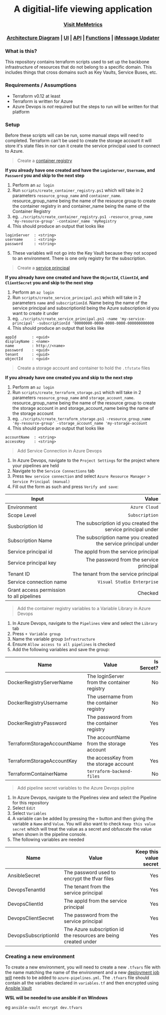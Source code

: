 <h1 align="center">A digitial-life viewing application</h1>

<h3 align="center">
  <a href="https://memetrics.net/">Visit MeMetrics</a>
</h3>

<h3 align="center">
  <a href="https://github.com/thirschel/memetrics-ui/blob/master/ARCHITECTURE.md">Architecture Diagram</a> |
  <a href="https://github.com/thirschel/memetrics-ui">UI</a> |
  <a href="https://github.com/thirschel/memetrics-api">API</a> | 
  <a href="https://github.com/thirschel/memetrics-functions">Functions</a> |
  <a href="https://github.com/thirschel/memetrics-imessage-updater">iMessage Updater</a>
</h3>

### What is this?

This repository contains terraform scripts used to set up the backbone infrastructure of resources that do not belong to a specific domain. This includes things that cross domains such as Key Vaults, Service Buses, etc.

### Requirements / Assumptions
* Terraform v0.12 at least
* Terraform is written for Azure
* Azure Devops is *not* required but the steps to run will be written for that platform

### Setup

Before these scripts will can be run, some manual steps will need to completed. Terraform can't be used to create the storage account it will store it's state files in nor can it create the service principal used to connect to Azure. 

>  Create a [container registry](https://docs.microsoft.com/en-us/azure/container-registry/container-registry-intro)

__If you already have one created and have the `LoginServer`, `Username`, and `Password` you and skip to the next step__
  1. Perform an `az login`
  2. Run `scripts/create_container_registry.ps1` which will take in 2 parameters `resource_group_name` and `container_name`. resource_group_name being the name of the resource group to create the container registry in and container_name being the name of the Container Registry
  3. eg. `./scripts/create_container_registry.ps1 -resource_group_name 'my-resource-group' -container_name 'myRegistry`
  4. This should produce an output that looks like
  ```
  loginServer  : <string>
  username     : <string>
  password     : <string>
  ```
  5. These variables will not go into the Key Vault because they not scoped to an environment. There is one only registry for the subscription.

>  Create a [service principal](https://docs.microsoft.com/en-us/azure/active-directory/develop/app-objects-and-service-principals)

__If you already have one created and have the `ObjectId`, `ClientId`, and `ClientSecret` you and skip to the next step__
  1. Perform an `az login`
  2. Run `scripts/create_service_principal.ps1` which will take in 2 parameters `name` and `subscriptionId`. Name being the name of the service principal and subscriptionId being the Azure subscription id you want to create it under
  3. eg. `./scripts/create_service_principal.ps1 -name 'my-service-principal' -subscriptionId '00000000-0000-0000-0000-000000000000`
  4. This should produce an output that looks like
  ```
  appId       : <guid>
  displayName : <name>
  name        : http://<name>
  password    : <guid>
  tenant      : <guid>
  objectId    : <guid>
  ```

> Create a storage account and container to hold the `.tfstate` files

__If you already have one created you and skip to the next step__
1. Perform an `az login`
2. Run `scripts/create_terraform_storage.ps1` which will take in 2 parameters `resource_group_name` and `storage_account_name`. resource_group_name being the name of the resource group to create the storage account in and storage_account_name being the name of the storage account
3. eg. `./scripts/create_terraform_storage.ps1 -resource_group_name 'my-resource-group' -storage_account_name 'my-storage-account`
4. This should produce an output that looks like
```
accountName  : <string>
accessKey    : <string>
```

> Add Service Connection in Azure Devops

1. In Azure Devops, navigate to the `Project Settings` for the project where your pipelines are held
2. Navigate to the `Service Connections` tab
3. Press `New service connection` and select `Azure Resource Manager` > `Service Principal (manual)`
5. Fill out the form as such and press `Verify and save`:

| Input | Value | 
| ------------- |-------------:|
| Environment | `Azure Cloud` |
| Scope Level   | `Subscription`   | 
| Susbcription Id   | The subscription id you created the service principal under   | 
| Subscription Name   | The subscription name you created the service principal under   | 
| Service principal id   | The appId from the service principal    | 
| Service principal key   | The password from the service principal   |
| Tenant ID   | The tenant from the service principal   | 
| Service connection name   | `Visual Studio Enterprise`   | 
| Grant access permission to all pipelines   | Checked   | 

> Add the container registry variables to a Variable Library in Azure Devops

1. In Azure Devops, navigate to the `Pipelines` view and select the `Library` tab
2. Press `+ Variable group`
3. Name the variable group `Infrastructure`
4. Ensure `Allow access to all pipelines` is checked
5. Add the following variables and save the group:

| Name | Value | Is Sercet?|
| ------------- |-------------| -----:|
| DockerRegistryServerName | The loginServer from the container registry | No  |
| DockerRegistryUsername   | The username from the container registry   | No  |
| DockerRegistryPassword   | The password from the container registry   | Yes |
| TerraformStorageAccountName   | The accountName from the storage account    | Yes |
| TerraformStorageAccountKey   | the accessKey from the storage account    | Yes |
| TerraformContainerName   | `terraform-backend-files`    | No |

> Add pipeline secret variables to the Azure Devops pipline
1. In Azure Devops, navigate to the Pipelines view and select the Pipeline for this repository
2. Select `Edit`
3. Select `Variables`
4. A variable can be added by pressing the `+` button and then giving the variable a `Name` and `Value`. You will also want to check `Keep this value secret` which will treat the value as a secret and obfuscate the value when shown in the pipeline console.
5. The following variables are needed

| Name | Value | Keep this value secret |
| ------------- |-------------| -----:|
| AnsibleSecret | The password used to encrypt the tfvar files | Yes  |
| DevopsTenantId   | The tenant from the service principal   | Yes  |
| DevopsClientId   | The appId from the service principal  | Yes |
| DevopsClientSecret   | The password from the service principal    | Yes |
| DevopsSubscriptionId   | The Azure subscription id the resources are being created under    | Yes |

### Creating a new environment

To create a new environment, you will need to create a new `.tfvars` file with the name matching the name of the environment and a new [deployment job will](https://docs.microsoft.com/en-us/azure/devops/pipelines/process/deployment-jobs?view=azure-devops) needs to be added to `azure-pipelines.yml`.
The `.tfvars` file should contain all the variables declared in `variables.tf` and then encrypted using [Ansible Vault](https://docs.ansible.com/ansible/latest/user_guide/vault.html)

**WSL will be needed to use ansible if on Windows**

eg `ansible-vault encrypt dev.tfvars`
